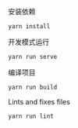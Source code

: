 安装依赖

	yarn install
开发模式运行

	yarn run serve
编译项目
	
	yarn run build 
Lints and fixes files 

	yarn run lint